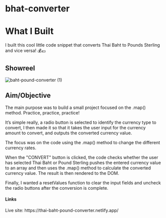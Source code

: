 # bhat-converter

<h1>What I Built</h1>
I built this cool little code snippet that converts Thai Baht to Pounds Sterling and vice versa! 💰💷

<h2>Showreel</h2>

![baht-pound-converter (1)](https://user-images.githubusercontent.com/80925002/236985201-aa5c12e0-fff3-41f8-8841-fba0eb920cc5.gif)

<h2>Aim/Objective</h2>
The main purpose was to build a small project focused on the .map() method. Practice, practice, practice!

It’s simple really, a radio button is selected to identify the currency type to convert, I then made it so that it takes the user input for the currency amount to convert, and outputs the converted currency value.

The focus was on the code using the .map() method to change the different currency rates.

When the "CONVERT" button is clicked, the code checks whether the user has selected Thai Baht or Pound Sterling pushes the entered currency value to an array and then uses the .map() method to calculate the converted currency value. The result is then rendered to the DOM.

Finally, I wanted a resetValues function to clear the input fields and uncheck the radio buttons after the conversion is complete.

<h4>Links</h4>
Live site: https://thai-baht-pound-converter.netlify.app/

